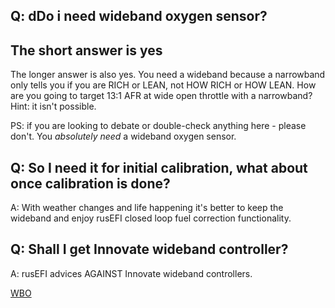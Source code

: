## Q: dDo i need wideband oxygen sensor?

## The short answer is yes

The longer answer is also yes.  You need a wideband because a narrowband only tells you if you are RICH or LEAN, not HOW RICH or HOW LEAN.  How are you going to target 13:1 AFR at wide open throttle with a narrowband? Hint: it isn't possible.

PS: if you are looking to debate or double-check anything here - please don't. You _absolutely need_ a wideband oxygen sensor.

## Q: So I need it for initial calibration, what about once calibration is done?

A: With weather changes and life happening it's better to keep the wideband and enjoy rusEFI closed loop fuel correction functionality.

## Q: Shall I get Innovate wideband controller?

A: rusEFI advices AGAINST Innovate wideband controllers.

[WBO](WBO)
